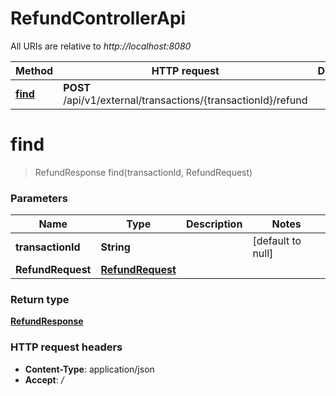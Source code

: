 # RefundControllerApi

All URIs are relative to *http://localhost:8080*

| Method                                  | HTTP request                                                  | Description |
|-----------------------------------------|---------------------------------------------------------------|-------------|
| [**find**](RefundControllerApi.md#find) | **POST** /api/v1/external/transactions/{transactionId}/refund |             |

<a name="find"></a>

# **find**

> RefundResponse find(transactionId, RefundRequest)

### Parameters

| Name              | Type                                            | Description | Notes             |
|-------------------|-------------------------------------------------|-------------|-------------------|
| **transactionId** | **String**                                      |             | [default to null] |
| **RefundRequest** | [**RefundRequest**](../Models/RefundRequest.md) |             |                   |

### Return type

[**RefundResponse**](../Models/RefundResponse.md)

### HTTP request headers

- **Content-Type**: application/json
- **Accept**: */*

